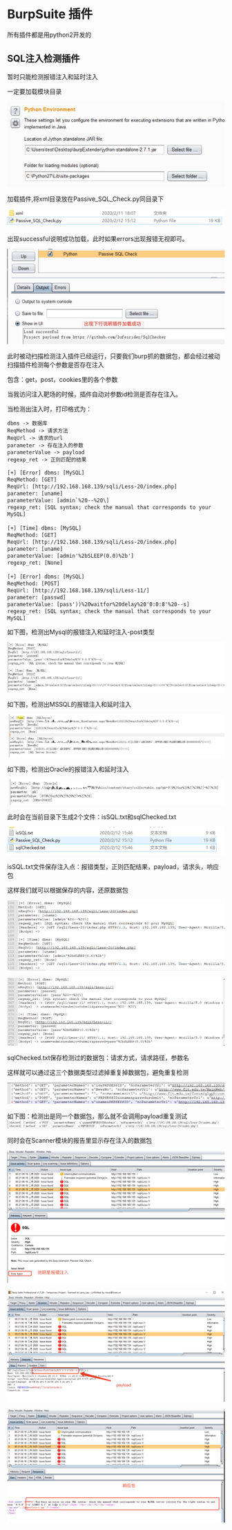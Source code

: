 # BurpSuite 插件

所有插件都是用python2开发的

## SQL注入检测插件

暂时只能检测报错注入和延时注入

一定要加载模块目录

![](./imgs/SQL/0.png)

加载插件,将xml目录放在Passive_SQL_Check.py同目录下

![](./imgs/SQL/1.png)

出现successful说明成功加载，此时如果errors出现报错无视即可。

![](./imgs/SQL/2.png)

此时被动扫描检测注入插件已经运行，只要我们burp抓的数据包，都会经过被动扫描插件检测每个参数是否存在注入

包含：get，post，cookies里的各个参数

当我访问注入靶场的时候，插件自动对参数id检测是否存在注入。

当检测出注入时，打印格式为：

```
dbms -> 数据库
ReqMethod -> 请求方法
ReqUrl -> 请求的url
parameter -> 存在注入的参数
parameterValue -> payload
regexp_ret -> 正则匹配的结果
```

```
[+] [Error] dbms: [MySQL]
ReqMethod: [GET]
ReqUrl: [http://192.168.168.139/sqli/Less-20/index.php]
parameter: [uname]
parameterValue: [admin`%20--%20\]
regexp_ret: [SQL syntax; check the manual that corresponds to your MySQL]

[+] [Time] dbms: [MySQL]
ReqMethod: [GET]
ReqUrl: [http://192.168.168.139/sqli/Less-20/index.php]
parameter: [uname]
parameterValue: [admin'%2bSLEEP(0.0)%2b']
regexp_ret: [None]

[+] [Error] dbms: [MySQL]
ReqMethod: [POST]
ReqUrl: [http://192.168.168.139/sqli/Less-11/]
parameter: [passwd]
parameterValue: [pass'))%20waitfor%20delay%20'0:0:8'%20--s]
regexp_ret: [SQL syntax; check the manual that corresponds to your MySQL]
```

如下图，检测出Mysql的报错注入和延时注入-post类型

![](./imgs/SQL/3.png)

如下图，检测出MSSQL的报错注入和延时注入

![](./imgs/SQL/7.png)

如下图，检测出Oracle的报错注入和延时注入

![](./imgs/SQL/9.png)

此时会在当前目录下生成2个文件：isSQL.txt和sqlChecked.txt

![](./imgs/SQL/4.png)

isSQL.txt文件保存注入点：报错类型，正则匹配结果，payload，请求头，响应包

这样我们就可以根据保存的内容，还原数据包

![](./imgs/SQL/5.png)

![](./imgs/SQL/10.png)

sqlChecked.txt保存检测过的数据包：请求方式，请求路径，参数名

这样就可以通过这三个数据类型过滤掉重复掉数据包，避免重复检测

![](./imgs/SQL/6.png)

如下图：检测出是同一个数据包，那么就不会调用payload重复测试
![](./imgs/SQL/8.png)

同时会在Scanner模块的报告里显示存在注入的数据包

![](./imgs/SQL/11.png)

![](./imgs/SQL/12.png)

![](./imgs/SQL/13.png)